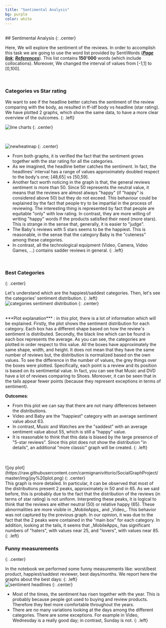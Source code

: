 ```yaml
---
title: "Sentimental Analysis"
bg: purple
color: white
---
```


<br>
## Sentimental Analysis
{: .center}

Here, We will explore the sentiment of the reviews. In order to accomplish this task we are going to use the word list provided by SentiWords ([***Page link***](https://hlt-nlp.fbk.eu/technologies/sentiwords); [***References***](http://hltdistributor.fbk.eu/license.php?licenseId=f99f59c080464addad699f91bd8c190e)). This list contains **150'000** words (which include collocations). Moreover, We changed the interval of values from [-1,1] to [0,100].

<br>

### Categories vs Star rating
We want to see if the headline better catches the sentiment of the review comparing with the body, as resulted in tf-idf body vs headline (star rating). We have plotted 2 graphs, which show the same data, to have a more clear overview of the outcomes.
{: .left}

![line charts](https://raw.githubusercontent.com/carmignanivittorio/SocialGraphProject/master/img/sentiment%20charts.png)
{: .center}

<br>

![newheatmap](https://raw.githubusercontent.com/carmignanivittorio/SocialGraphProject/master/img/new_heatmap.png)
{: .center}

* From both graphs, it is verified the fact that the sentiment grows together with the star rating for all the categories.
* As we imagined, the headline better catches the sentiment. In fact, the headlines' interval has a range of values approximately doubled respect to the body's one; [48,65] vs [50,59].
* Another fact worth noticing in the graph is that, the general reviews sentiment is more than 50. Since 50 represents the neutral value, it means that the reviews are almost always "happy" (if "happy" is considered above 50) but they do not exceed. This behaviour could be explained by the fact that people try to be impartial in the process of reviewing. The interesting thing is represented by fact that people are equitable "only" with low rating. In contrast, they are more willing  of writing "happy" words if the products satisfied their need (more stars). This is strange in the sense that, generally, it is easier to "judge".
* The Baby's reviews with 5 stars seems to be the happiest. This is reasonable, in the sense that the category Baby is the "cuteness" among these categories.
* In contrast, all the technological equipment (Video, Camera, Video Games, ...) contains sadder reviews in general.
{: .left}

<br>

### Best Categories
{: .center}

Let's understand which are the happiest/saddest categories. Then, let's see the categories' sentiment distribution.
{: .left}
<br>
![categories sentiment distribution](https://raw.githubusercontent.com/carmignanivittorio/SocialGraphProject/master/img/categories%20sentiment%20distribution%20new.png)
{: .center}

<br>
***Plot explanation*** : in this plot, there is a lot of information which will be explained. Firstly, the plot shows the sentiment distribution for each category. Each box has a different shape based on how the review's sentiment is distributed. Secondly, the black line which can be found in each box represents the average. As you can see, the categories are plotted in order respect to this value. All the boxes have approximately the same shape, width, and height. It does not mean that they have the same number of reviews but, the distribution is normalized based on the own values. To see the difference in the number of values, the grey things over the boxes were plotted. Specifically, each point is a review and its position is based on its sentimental value. In fact, you can see that Music and DVD have a lot of reviews comparing to Shoes. Moreover, it can be seen that in the tails appear fewer points (because they represent exceptions in terms of sentiment).

**Outcomes**:
* From this plot we can say that there are not many differences between the distributions.
* Video and Baby are the "happiest" category with an average sentiment value about 63.
* In contrast, Music and Watches are the "saddest" with an average sentiment value about 55, which is still a "happy" value.
* It is reasonable to think that this data is biased by the large presence of "5-star reviews". Since this plot does not show the distribution "in details", an additional "more classic" graph will be created.
{: .left}
<br>
<br>
![joy plot](https://raw.githubusercontent.com/carmignanivittorio/SocialGraphProject/master/img/joy%20plot.png)
{: .center}
<br>
This graph is more detailed. In particular, it can be observed that most of the distributions present 2 peaks, approximately in 50 and in 65. As we said before, this is probably due to the fact that the distribution of the reviews (in terms of star rating) is not uniform. Interpreting these peaks, it is logical to think that the reviews are either neutral (50) or relative happy (65). These abnormalities are more visible in _MobileApps_ and _Video_. This behavior was not captured by the previous graph. In our opinion, it was due to the fact that the 2 peaks were contained in the "main box" for each category. In addition, looking at the tails, it seems that _MobileApps_ has significant numbers of "haters", with values near 25, and "lovers", with values near 85.
{: .left}
<br>

### Funny measurements
{: .center}
<br>

In the notebook we performed some funny measurements like: worst/best product, happiest/saddest reviewer, best days/months. We report here the graphs about the best days:
{: .left}
<br>
![sentiment headlines](https://raw.githubusercontent.com/carmignanivittorio/SocialGraphProject/master/img/sentiment%20headlines.png)
{: .center}

* Most of the times, the sentiment has risen together with the year. This is probably because people got used to buying and review products. Therefore they feel more comfortable throughout the years.
* There are no many variations looking at the days among the different categories. There are some exceptions. For example in Video, Wednesday is a really good day; in contrast, Sunday is not.
{: .left}
